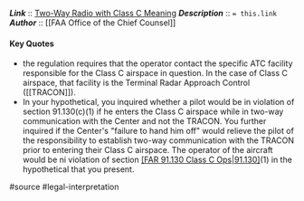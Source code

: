***Link***      :: [Two-Way Radio with Class C Meaning](https://www.faa.gov/about/office_org/headquarters_offices/agc/practice_areas/regulations/interpretations/Data/interps/2006/Granby_2006_Legal_Interpretation.pdf)
***Description***      :: `= this.link`
***Author*** :: [[FAA Office of the Chief Counsel]]

#### Key Quotes
* the regulation requires that the operator contact the specific ATC facility responsible for the Class C airspace in question. In the case of Class C airspace, that facility is the Terminal Radar Approach Control ([[TRACON]]).
* In your hypothetical, you inquired whether a pilot would be in violation of section 91.130(c)(1) if he enters the Class C airspace while in two-way communication with the Center and not the TRACON. You further inquired if the Center's "failure to hand him off" would relieve the pilot of the responsibility to establish two-way communication with the TRACON prior to entering their Class C airspace. The operator of the aircraft would be ni violation of section [[FAR 91.130 Class C Ops|91.130]](c)(1) in the hypothetical that you present.


#source #legal-interpretation 